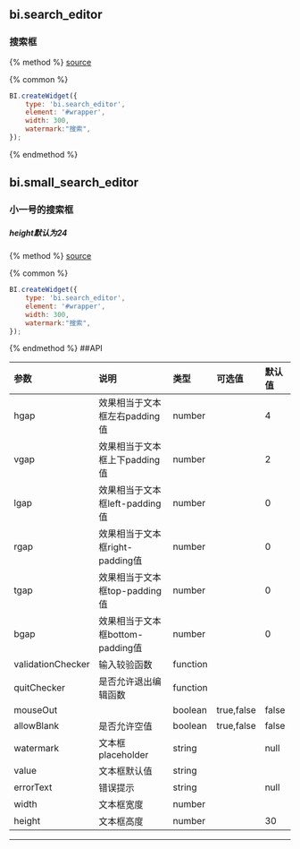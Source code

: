 
## bi.search_editor 
### 搜索框

{% method %}
[source](https://jsfiddle.net/fineui/4a1rLppw/)

{% common %}
```javascript
BI.createWidget({
	type: 'bi.search_editor',
	element: '#wrapper',
	width: 300,
	watermark:"搜索",
});
```

{% endmethod %}

## bi.small_search_editor 
### 小一号的搜索框
##### height默认为24

{% method %}
[source](https://jsfiddle.net/fineui/wwzza22k/)

{% common %}
```javascript
BI.createWidget({
	type: 'bi.search_editor',
	element: '#wrapper',
	width: 300,
	watermark:"搜索",
});
```

{% endmethod %}
##API

| 参数    | 说明           | 类型  | 可选值 | 默认值
| :------ |:-------------  | :-----| :----|:----|
| hgap    | 效果相当于文本框左右padding值 |  number  |     |     4   |
| vgap    | 效果相当于文本框上下padding值 |  number  |  |      2  |
| lgap    | 效果相当于文本框left-padding值     |    number   |        |  0    |
| rgap    | 效果相当于文本框right-padding值     |    number  |       |  0    |
| tgap    |效果相当于文本框top-padding值     |    number   |  |  0    |
| bgap    |  效果相当于文本框bottom-padding值     |    number  |   |  0    |
| validationChecker    | 输入较验函数      |function|    |      |
| quitChecker    | 是否允许退出编辑函数      |   function    |  |       |
| mouseOut    |       |    boolean   | true,false  |  false | 
| allowBlank    |  是否允许空值     |    boolean    | true,false |  false    |
| watermark    |   文本框placeholder    |   string   |   |  null    |
| value    |   文本框默认值    |    string   |     |  |
| errorText    |  错误提示     |  string     | | null      |
| width    |   文本框宽度    |    number   |   |     |
| height    |   文本框高度    |    number   |  |  30    |

--- ---


